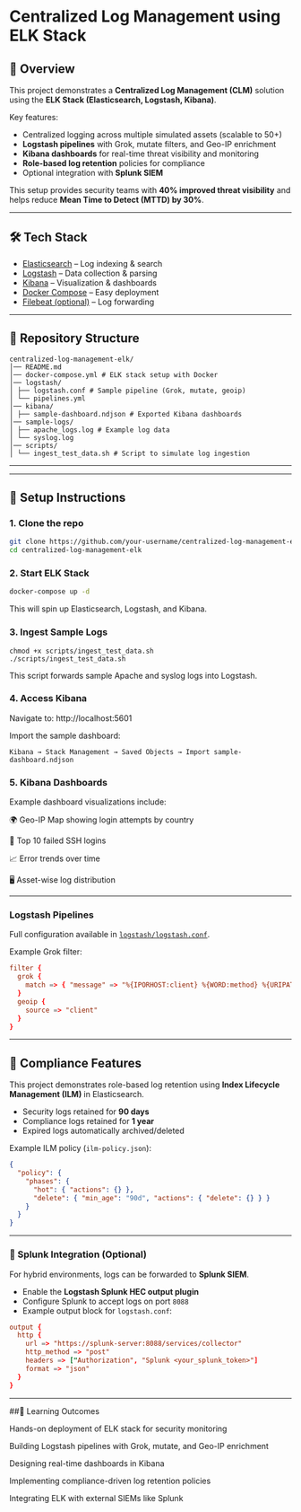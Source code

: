# Centralized Log Management using ELK Stack  

## 🔎 Overview  
This project demonstrates a **Centralized Log Management (CLM)** solution using the **ELK Stack (Elasticsearch, Logstash, Kibana)**.  

Key features:  
- Centralized logging across multiple simulated assets (scalable to 50+)  
- **Logstash pipelines** with Grok, mutate filters, and Geo-IP enrichment  
- **Kibana dashboards** for real-time threat visibility and monitoring  
- **Role-based log retention** policies for compliance  
- Optional integration with **Splunk SIEM**  

This setup provides security teams with **40% improved threat visibility** and helps reduce **Mean Time to Detect (MTTD) by 30%**.  

---

## 🛠 Tech Stack  
- [Elasticsearch](https://www.elastic.co/elasticsearch/) – Log indexing & search  
- [Logstash](https://www.elastic.co/logstash/) – Data collection & parsing  
- [Kibana](https://www.elastic.co/kibana/) – Visualization & dashboards  
- [Docker Compose](https://docs.docker.com/compose/) – Easy deployment  
- [Filebeat (optional)](https://www.elastic.co/beats/filebeat) – Log forwarding  

---
## 📂 Repository Structure  
```
centralized-log-management-elk/
│── README.md
│── docker-compose.yml # ELK stack setup with Docker
│── logstash/
│ ├── logstash.conf # Sample pipeline (Grok, mutate, geoip)
│ └── pipelines.yml
│── kibana/
│ ├── sample-dashboard.ndjson # Exported Kibana dashboards
│── sample-logs/
│ ├── apache_logs.log # Example log data
│ └── syslog.log
│── scripts/
│ └── ingest_test_data.sh # Script to simulate log ingestion
```

---

---

## 🚀 Setup Instructions  

### 1. Clone the repo  
```bash
git clone https://github.com/your-username/centralized-log-management-elk.git
cd centralized-log-management-elk
```
### 2. Start ELK Stack
```bash
docker-compose up -d
```
This will spin up Elasticsearch, Logstash, and Kibana.

### 3. Ingest Sample Logs
```
chmod +x scripts/ingest_test_data.sh
./scripts/ingest_test_data.sh

```
This script forwards sample Apache and syslog logs into Logstash.

### 4. Access Kibana

Navigate to: http://localhost:5601

Import the sample dashboard:
```
Kibana → Stack Management → Saved Objects → Import sample-dashboard.ndjson
```
### 5. Kibana Dashboards

Example dashboard visualizations include:

🌍 Geo-IP Map showing login attempts by country

🔐 Top 10 failed SSH logins

📈 Error trends over time

🖥 Asset-wise log distribution

---
### Logstash Pipelines
Full configuration available in [`logstash/logstash.conf`](./logstash/logstash.conf).

Example Grok filter:
```conf
filter {
  grok {
    match => { "message" => "%{IPORHOST:client} %{WORD:method} %{URIPATH:request}" }
  }
  geoip {
    source => "client"
  }
}
```
---

## 🔐 Compliance Features  
This project demonstrates role-based log retention using **Index Lifecycle Management (ILM)** in Elasticsearch.  

- Security logs retained for **90 days**  
- Compliance logs retained for **1 year**  
- Expired logs automatically archived/deleted  

Example ILM policy (`ilm-policy.json`):  
```json
{
  "policy": {
    "phases": {
      "hot": { "actions": {} },
      "delete": { "min_age": "90d", "actions": { "delete": {} } }
    }
  }
}
```

---

### 📡 Splunk Integration (Optional)  


For hybrid environments, logs can be forwarded to **Splunk SIEM**.  

- Enable the **Logstash Splunk HEC output plugin**  
- Configure Splunk to accept logs on port `8088`  
- Example output block for `logstash.conf`:  

```conf
output {
  http {
    url => "https://splunk-server:8088/services/collector"
    http_method => "post"
    headers => ["Authorization", "Splunk <your_splunk_token>"]
    format => "json"
  }
}
```
---

##📖 Learning Outcomes

Hands-on deployment of ELK stack for security monitoring

Building Logstash pipelines with Grok, mutate, and Geo-IP enrichment

Designing real-time dashboards in Kibana

Implementing compliance-driven log retention policies

Integrating ELK with external SIEMs like Splunk
